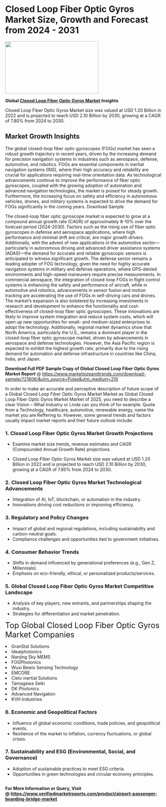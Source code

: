 <H1>Closed Loop Fiber Optic Gyros Market Size, Growth and Forecast from 2024 - 2031</H1><img class="aligncenter size-medium wp-image-584254" src="https://thirdeyenews.in/wp-content/uploads/2024/09/Global-Market-Research-300x168.jpeg" alt="" width="300" height="168" /><p><strong>Global&nbsp;<a href="https://www.marketsizeandtrends.com/download-sample/721806/&amp;utm_source=Pulse&amp;utm_medium=210">Closed Loop Fiber Optic Gyros Market</a> Insights</strong></p><p>Closed Loop Fiber Optic Gyros Market size was valued at USD 1.20 Billion in 2022 and is projected to reach USD 2.10 Billion by 2030, growing at a CAGR of 7.80% from 2024 to 2030.</p><p><h2>Market Growth Insights</h2> <p>The global closed-loop fiber optic gyroscopes (FOGs) market has seen a robust growth trajectory in recent years, driven by the increasing demand for precision navigation systems in industries such as aerospace, defense, automotive, and robotics. FOGs are essential components in inertial navigation systems (INS), where their high accuracy and reliability are crucial for applications requiring real-time orientation data. As technological advancements continue to improve the performance of fiber optic gyroscopes, coupled with the growing adoption of automation and advanced navigation technologies, the market is poised for steady growth. Furthermore, the increasing focus on safety and efficiency in autonomous vehicles, drones, and military systems is expected to drive the demand for FOGs significantly in the coming years. Download Sample</p> <p>The closed-loop fiber optic gyroscope market is expected to grow at a compound annual growth rate (CAGR) of approximately 8-10% over the forecast period (2024-2030). Factors such as the rising use of fiber optic gyroscopes in defense and aerospace applications, where high performance and minimal drift are critical, are major growth drivers. Additionally, with the advent of new applications in the automotive sector—particularly in autonomous driving and advanced driver assistance systems (ADAS)—the demand for accurate and reliable gyroscopic sensors is anticipated to witness significant growth. The defense sector remains a leading adopter of FOG technology, given the need for highly accurate navigation systems in military and defense operations, where GPS-denied environments and high-speed maneuvers require precise measurements. In commercial aerospace, the integration of closed-loop FOGs in flight control systems is enhancing the safety and performance of aircraft, while in automotive and robotics, advancements in sensor fusion and motion tracking are accelerating the use of FOGs in self-driving cars and drones. The market’s expansion is also bolstered by increasing investments in research and development to enhance the functionality and cost-effectiveness of closed-loop fiber optic gyroscopes. These innovations are likely to improve system integration and reduce system costs, which will open up new opportunities for small- and medium-sized enterprises to adopt the technology. Additionally, regional market dynamics show that North America, particularly the U.S., remains a dominant player in the closed-loop fiber optic gyroscope market, driven by advancements in aerospace and defense technologies. However, the Asia Pacific region is expected to exhibit the highest growth rate, primarily due to the rising demand for automation and defense infrastructure in countries like China, India, and Japan. </p><p><span class=""><strong>Download Full PDF Sample Copy of Global Closed Loop Fiber Optic Gyros Market Report</strong> @ <a href="https://www.marketsizeandtrends.com/download-sample/721806/&amp;utm_source=Pulse&amp;utm_medium=210" target="_blank">https://www.marketsizeandtrends.com/download-sample/721806/&amp;utm_source=Pulse&amp;utm_medium=210</a></span></p><p>In order to make an accurate and perceptive description of future scope of a Global&nbsp;Closed Loop Fiber Optic Gyros Market Market as Global&nbsp;Closed Loop Fiber Optic Gyros Market Market of 2025, you need to describe a clear Vision &ndash; What Industry or Linda can you think of for example: Quote from a Technology, healthcare, automotive, renewable energy, name the market you are Reffering to. However, some general trends and factors usually impact market reports and their future outlook include:</p><h3>1.&nbsp;<strong>Closed Loop Fiber Optic Gyros Market Growth Projections</strong></h3><ul><li>Examine market size trends, revenue estimates and CAGR (Compounded Annual Growth Rate) projections.</li><li><p>Closed Loop Fiber Optic Gyros Market size was valued at USD 1.20 Billion in 2022 and is projected to reach USD 2.10 Billion by 2030, growing at a CAGR of 7.80% from 2024 to 2030.</p></li></ul><h3>2.&nbsp;<strong>Closed Loop Fiber Optic Gyros Market Technological Advancements</strong></h3><ul><li>Integration of AI, IoT, blockchain, or automation in the industry.</li><li>Innovations driving cost reductions or improving efficiency.</li></ul><h3>3.&nbsp;<strong>Regulatory and Policy Changes</strong></h3><ul><li>Impact of global and regional regulations, including sustainability and carbon-neutral goals.</li><li>Compliance challenges and opportunities tied to government initiatives.</li></ul><h3>4.&nbsp;<strong>Consumer Behavior Trends</strong></h3><ul><li>Shifts in demand influenced by generational preferences (e.g., Gen Z, Millennials).</li><li>Emphasis on eco-friendly, ethical, or personalized products/services.</li></ul><h3>5.&nbsp;<strong>Global Closed Loop Fiber Optic Gyros Market Competitive Landscape</strong></h3><ul><li>Analysis of key players, new entrants, and partnerships shaping the industry.</li><li>Strategies for differentiation and market penetration.</li></ul><p data-pm-slice="1 1 []"><span style="color: inherit; font-family: inherit; font-size: 25px;">Top Global Closed Loop Fiber Optic Gyros Market Companies</span></p><div class="" data-test-id=""><p><li>GranStal Solutions</li><li> Idealphotonics</li><li> Nanjing Sky MEMS</li><li> FOGPhotonics</li><li> Wuxi Bewis Sensing Technology</li><li> EMCORE</li><li> Cielo inertial Solutions</li><li> Tamagawa Seiki</li><li> DK Photonics</li><li> Advanced Navigation</li><li> KVH Industries</li></p></div><h3>6.&nbsp;<strong>Economic and Geopolitical Factors</strong></h3><ul><li>Influence of global economic conditions, trade policies, and geopolitical events.</li><li>Resilience of the market to inflation, currency fluctuations, or global crises.</li></ul><h3>7.&nbsp;<strong>Sustainability and ESG (Environmental, Social, and Governance)</strong></h3><ul><li>Adoption of sustainable practices to meet ESG criteria.</li><li>Opportunities in green technologies and circular economy principles.</li></ul><h2><strong style="font-size: 14px;">For More Information or Query, Visit @&nbsp;</strong><a style="background-color: #ffffff; font-size: 14px;" href="https://www.marketsizeandtrends.com/report/closed-loop-fiber-optic-gyros-market/" target="_blank">https://www.verifiedmarketreports.com/product/airport-passenger-boarding-bridge-market</a></h2>
